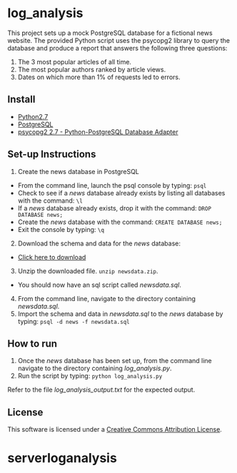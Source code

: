 # log_analysis
This project sets up a mock PostgreSQL database for a fictional news website. The provided Python script uses the psycopg2 library to query the database and produce a report that answers the following three questions:
1. The 3 most popular articles of all time.
2. The most popular authors ranked by article views.
3. Dates on which more than 1% of requests led to errors.

## Install
- [Python2.7](https://www.python.org/download/releases/2.7/)
- [PostgreSQL](https://www.postgresql.org/download/)
- [psycopg2 2.7 - Python-PostgreSQL Database Adapter](https://pypi.python.org/pypi/psycopg2)                        

## Set-up Instructions
1. Create the news database in PostgreSQL
- From the command line, launch the psql console by typing: `psql`
- Check to see if a _news_ database already exists by listing all databases with the command: `\l`
- If a _news_ database already exists, drop it with the command: `DROP DATABASE news;`
- Create the _news_ database with the command: `CREATE DATABASE news;`
- Exit the console by typing: `\q`
2. Download the schema and data for the _news_ database:
- [Click here to download](https://d17h27t6h515a5.cloudfront.net/topher/2016/August/57b5f748_newsdata/newsdata.zip)
3. Unzip the downloaded file. `unzip newsdata.zip`. 
- You should now have an sql script called _newsdata.sql_.
4. From the command line, navigate to the directory containing _newsdata.sql_.
5. Import the schema and data in _newsdata.sql_ to the _news_ database by typing: `psql -d news -f newsdata.sql`
## How to run
1. Once the _news_ database has been set up, from the command line navigate to the directory containing _log_analysis.py_.
2. Run the script by typing: `python log_analysis.py`

Refer to the file _log_analysis_output.txt_ for the expected output.

## License
This software is licensed under a [Creative Commons Attribution License](https://creativecommons.org/licenses/by/3.0/us/).
# serverloganalysis
